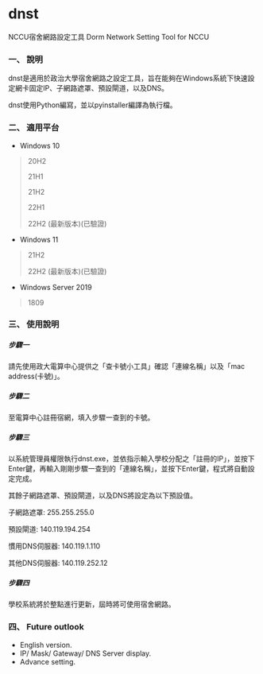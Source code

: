 # dnst
NCCU宿舍網路設定工具
Dorm Network Setting Tool for NCCU

### 一、 說明
dnst是適用於政治大學宿舍網路之設定工具，旨在能夠在Windows系統下快速設定網卡固定IP、子網路遮罩、預設閘道，以及DNS。

dnst使用Python編寫，並以pyinstaller編譯為執行檔。

### 二、 適用平台
* Windows 10
> 20H2
>
> 21H1
>
> 21H2
>
> 22H1
>
> 22H2 (最新版本)(已驗證)

* Windows 11
> 21H2
>
> 22H2 (最新版本)(已驗證)

* Windows Server 2019
> 1809

### 三、 使用說明
##### 步驟一
請先使用政大電算中心提供之「查卡號小工具」確認「連線名稱」以及「mac address(卡號)」。

##### 步驟二
至電算中心註冊宿網，填入步驟一查到的卡號。

##### 步驟三
以系統管理員權限執行dnst.exe，並依指示輸入學校分配之「註冊的IP」，並按下Enter鍵，再輸入剛剛步驟一查到的「連線名稱」，並按下Enter鍵，程式將自動設定完成。

其餘子網路遮罩、預設閘道，以及DNS將設定為以下預設值。

子網路遮罩: 255.255.255.0

預設閘道: 140.119.194.254

慣用DNS伺服器: 140.119.1.110

其他DNS伺服器: 140.119.252.12

##### 步驟四
學校系統將於整點進行更新，屆時將可使用宿舍網路。

### 四、 Future outlook
* English version.
* IP/ Mask/ Gateway/ DNS Server display.
* Advance setting.